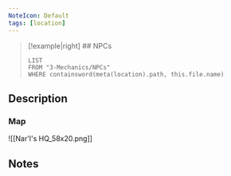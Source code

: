 ```yaml
---
NoteIcon: Default
tags: [location]
---
```




> [!example|right]  ## NPCs
> ```dataview
> LIST
> FROM "3-Mechanics/NPCs"
> WHERE containsword(meta(location).path, this.file.name)
> ```

## Description

### Map
![[Nar'l's HQ_58x20.png]]

## Notes
